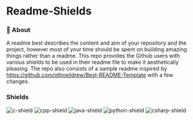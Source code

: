 # Readme-Shields

### 🧐 About

A readme best describes the content and aim of your repository and the project, however most of your time should be spent on building amazing things rather than a readme. This repo provides the Github users with various shields to be used in their readme file to make it aesthetically pleasing. The repo also consists of a sample readme inspired by https://github.com/othneildrew/Best-README-Template with a few changes.

### Shields

![c-shield]
![cpp-shield]
![java-shield]
![python-shield]
![csharp-shield]


<!-- Links to Shields Here -->
[c-shield]: https://img.shields.io/badge/-C-3744A7?logo=c&logoColor=white&style=for-the-badge
[cpp-shield]: https://img.shields.io/badge/-C++-5B92C8?logo=c%2B%2B&logoColor=white&style=for-the-badge
[java-shield]: https://img.shields.io/badge/-Java-E06C00?logo=java&logoColor=white&style=for-the-badge
[python-shield]: https://img.shields.io/badge/-Python-3A74A5?logo=python&logoColor=white&style=for-the-badge
[csharp-shield]: https://img.shields.io/badge/-C%20%23-903BA7?logo=c%20sharp&logoColor=white&style=for-the-badge


